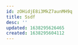 ```yaml
---
id: zOHidjE8i3MkZ7aunMH9q
title: Ssdf
desc: ''
updated: 1638295626465
created: 1638295604112
---
```





